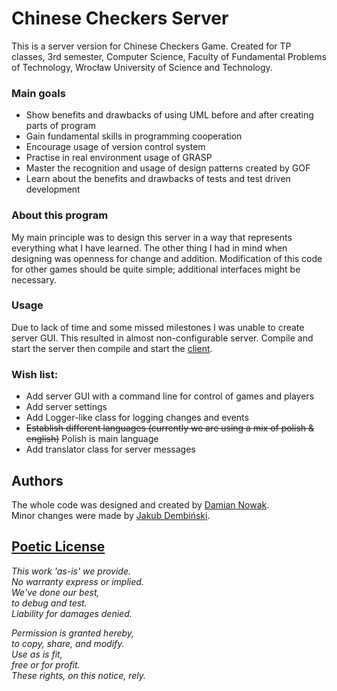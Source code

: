 # Chinese Checkers Server

This is a server version for Chinese Checkers Game.
Created for TP classes, 3rd semester, Computer Science, Faculty of Fundamental Problems of Technology, Wrocław University of Science and Technology.

### Main goals

* Show benefits and drawbacks of using UML before and after creating parts of program
* Gain fundamental skills in programming cooperation
* Encourage usage of version control system
* Practise in real environment usage of GRASP
* Master the recognition and usage of design patterns created by GOF
* Learn about the benefits and drawbacks of tests and test driven development

### About this program

My main principle was to design this server in a way that represents everything what I have learned.
The other thing I had in mind when designing was openness for change and addition. Modification of this code for other games should be quite simple; additional interfaces might be necessary.

### Usage

Due to lack of time and some missed milestones I was unable to create server GUI.
This resulted in almost non-configurable server.
Compile and start the server then
compile and start the [client](https://github.com/Merulo/Chinese-Checkers-Client).

### Wish list:

* Add server GUI with a command line for control of games and players
* Add server settings
* Add Logger-like class for logging changes and events
* ~~Establish different languages (currently we are using a mix of polish & english)~~ Polish is main language
* Add translator class for server messages

## Authors

The whole code was designed and created by [Damian Nowak](https://github.com/Merulo).  
Minor changes were made by [Jakub Dembiński](https://github.com/KubaDDD).


## [Poetic License](https://github.com/alexgenaud/Poetic-License)

*This work 'as-is' we provide.*  
*No warranty express or implied.*  
*We've done our best,*  
*to debug and test.*  
*Liability for damages denied.*  
   
*Permission is granted hereby,*    
*to copy, share, and modify.*   
*Use as is fit,*  
*free or for profit.*  
*These rights, on this notice, rely.*  

